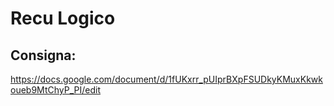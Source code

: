 # Recu Logico

## Consigna:
https://docs.google.com/document/d/1fUKxrr_pUIprBXpFSUDkyKMuxKkwkoueb9MtChyP_PI/edit
